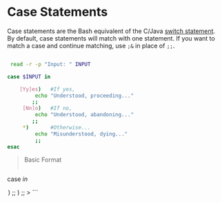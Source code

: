 # Case Statements
Case statements are the Bash equivalent of the C/Java [switch statement](https://www.geeksforgeeks.org/switch-statement-cc/). <br />
By default, case statements will match with one statement. If you want to match a case and continue matching, use `;&` in place of `;;`.
```bash

 read -r -p "Input: " INPUT

case $INPUT in

    [Yy]es)   #If yes, 
         echo "Understood, proceeding..."
        ;;
     [Nn]o)   #If no,
         echo "Understood, abandoning..."
        ;;
     *)       #Otherwise...
         echo "Misunderstood, dying..."
         ;;
esac
```
> Basic Format
> ```bash
case <var> in

   <option>)
       <statements>
       ;;
   <option>)
       <statements>
       ;;
> ```
